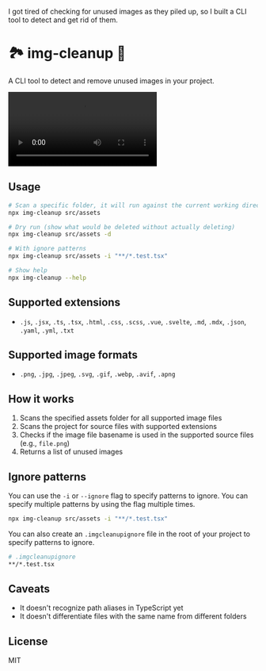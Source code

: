 I got tired of checking for unused images as they piled up, so I built a CLI tool to detect and get rid of them.

# 🏞️ img-cleanup 🧹

A CLI tool to detect and remove unused images in your project.



<video src="https://github.com/user-attachments/assets/e16bec33-167a-41b6-89af-668debf962b1"></video>



## Usage

```bash
# Scan a specific folder, it will run against the current working directory
npx img-cleanup src/assets

# Dry run (show what would be deleted without actually deleting)
npx img-cleanup src/assets -d

# With ignore patterns
npx img-cleanup src/assets -i "**/*.test.tsx"

# Show help
npx img-cleanup --help
```

## Supported extensions

- `.js`, `.jsx`, `.ts`, `.tsx`, `.html`, `.css`, `.scss`, `.vue`, `.svelte`, `.md`, `.mdx`, `.json`, `.yaml`, `.yml`, `.txt`

## Supported image formats

- `.png`, `.jpg`, `.jpeg`, `.svg`, `.gif`, `.webp`, `.avif`, `.apng`

## How it works

1. Scans the specified assets folder for all supported image files
2. Scans the project for source files with supported extensions
3. Checks if the image file basename is used in the supported source files (e.g., `file.png`)
4. Returns a list of unused images

## Ignore patterns

You can use the `-i` or `--ignore` flag to specify patterns to ignore. You can specify multiple patterns by using the flag multiple times.

```bash
npx img-cleanup src/assets -i "**/*.test.tsx"
```

You can also create an `.imgcleanupignore` file in the root of your project to specify patterns to ignore.

```bash
# .imgcleanupignore
**/*.test.tsx
```

## Caveats

- It doesn't recognize path aliases in TypeScript yet
- It doesn't differentiate files with the same name from different folders

## License

MIT

